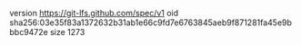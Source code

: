 version https://git-lfs.github.com/spec/v1
oid sha256:03e35f83a1372632b31ab1e66c9fd7e6763845aeb9f871281fa45e9bbbc9472e
size 1273
